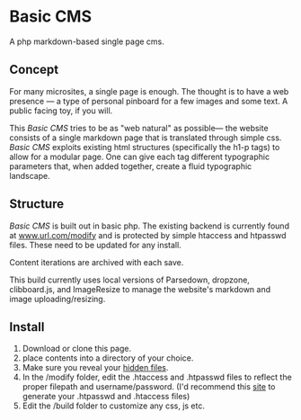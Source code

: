 # Basic CMS
A php markdown-based single page cms. 

## Concept

For many microsites, a single page is enough. The thought is to have a web presence — a type of personal pinboard for a few images and some text. A public facing toy, if you will.

This _Basic CMS_ tries to be as "web natural" as possible— the website consists of a single markdown page that is translated through simple css. _Basic CMS_ exploits existing html structures (specifically the h1-p tags) to allow for a modular page. One can give each tag different typographic parameters that, when added together, create a fluid typographic landscape.

## Structure

_Basic CMS_ is built out in basic php. The existing backend is currently found at www.url.com/modify and is protected by simple htaccess and htpasswd files. These need to be updated for any install. 

Content iterations are archived with each save. 

This build currently uses local versions of Parsedown, dropzone, clibboard.js, and ImageResize to manage the website's markdown and image uploading/resizing. 

## Install

1. Download or clone this page. 
2. place contents into a directory of your choice. 
3. Make sure you reveal your [hidden files](http://ianlunn.co.uk/articles/quickly-showhide-hidden-files-mac-os-x-mavericks/).
4. In the /modify folder, edit the .htaccess and .htpasswd files to reflect the proper filepath and username/password. (I'd recommend this [site](http://www.htaccesstools.com/htpasswd-generator/) to generate your .htpasswd and .htaccess files)
5. Edit the /build folder to customize any css, js etc. 
